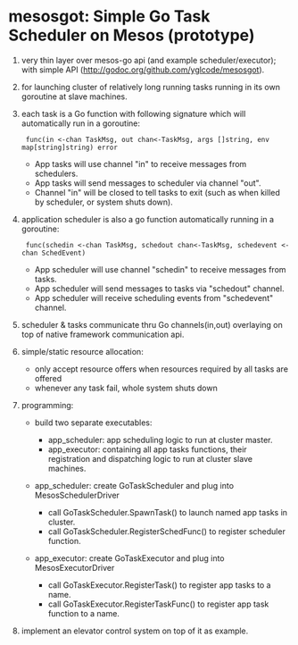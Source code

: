 mesosgot: Simple Go Task Scheduler on Mesos (prototype)
=======================================================

1. very thin layer over mesos-go api (and example scheduler/executor); with simple API (http://godoc.org/github.com/yglcode/mesosgot).

2. for launching cluster of relatively long running tasks running in its own goroutine at slave machines.

3. each task is a Go function with following signature which will automatically run in a goroutine:

    	func(in <-chan TaskMsg, out chan<-TaskMsg, args []string, env map[string]string) error

	* App tasks will use channel "in" to receive messages from schedulers.
	* App tasks will send messages to scheduler via channel "out".
	* Channel "in" will be closed to tell tasks to exit (such as when killed by scheduler, or system shuts down). 
      
4. application scheduler is also a go function automatically running in a goroutine:

    	func(schedin <-chan TaskMsg, schedout chan<-TaskMsg, schedevent <-chan SchedEvent)

	* App scheduler will use channel "schedin" to receive messages from tasks.
	* App scheduler will send messages to tasks via "schedout" channel.
	* App scheduler will receive scheduling events from "schedevent" channel.
      
5. scheduler & tasks communicate thru Go channels(in,out) overlaying on top of native framework communication api.

6. simple/static resource allocation:
	* only accept resource offers when resources required by all tasks are offered
	* whenever any task fail, whole system shuts down

7. programming:
	* build two separate executables:
		* app_scheduler: app scheduling logic to run at cluster master.
		* app_executor: containing all app tasks functions, their registration and dispatching logic to run at cluster slave machines.

	* app_scheduler: create GoTaskScheduler and plug into MesosSchedulerDriver

		* call GoTaskScheduler.SpawnTask() to launch named app tasks in cluster.
		* call GoTaskScheduler.RegisterSchedFunc() to register scheduler function.

	* app_executor: create GoTaskExecutor and plug into MesosExecutorDriver
      
		* call GoTaskExecutor.RegisterTask() to register app tasks to a name.
		* call GoTaskExecutor.RegisterTaskFunc() to register app task function to a name.

8. implement an elevator control system on top of it as example.

